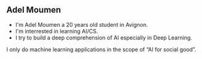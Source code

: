 ## Adel Moumen
- I'm Adel Moumen a 20 years old student in Avignon.
- I'm interrested in learning AI/CS. 
- I try to build a deep comprehension of AI especially in Deep Learning. 


I only do machine learning applications in the scope of “AI for social good”.


